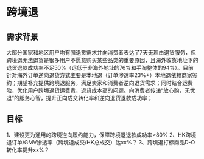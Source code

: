 # 跨境退

## 需求背景

大部分国家和地区用户均有强退货需求并向消费者表达了7天无理由退货服务，但跨境退无法退货是很多用户不愿意购买某些品类的重要原因，且海外收货地址下的退货退款成功率不足50%（远低于非海外地址的76%和手淘整体的94%）。目前针对海外订单逆向退货方式主要是本地退（订单渗透率23%+）本地退依赖商家签约；期望补充提供跨境退服务，满足卖家和消费者逆向退货需求；同时结合运费险，优化用户跨境退货运费贵，退货成本高的问题。向消费者传递“放心购，无忧退”的服务心智，提升正向成交转化率和逆向退货退款成功率；


## 目标

1、建设更为通用的跨境逆向履约能力，保障跨境退退款成功率>80%
2、HK跨境退订单/GMV渗透率（跨境退成交/HK总成交）达xx%？
3、跨境退打标商品D-O转化率提升xx%？


